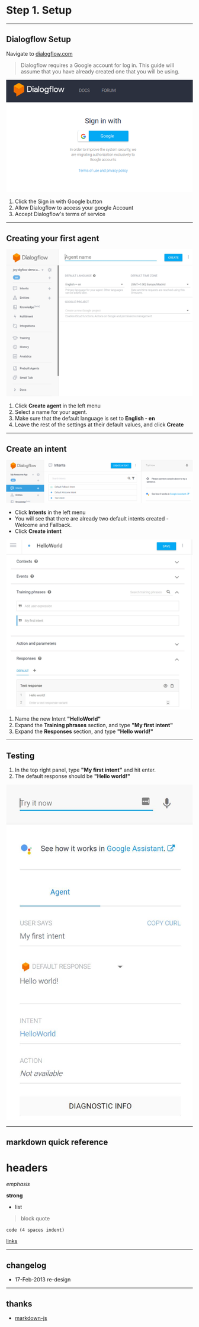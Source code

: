 # Step 1. Setup

----
## Dialogflow Setup
Navigate to [dialogflow.com](https://dialogflow.com)


> Dialogflow requires a Google account for log in. This guide will assume that you have already created one that you will be using.

![Dialogflow sign-in](setup-001.png?raw=true "Dialogflow sign-in")

1. Click the Sign in with Google button
2. Allow Dialogflow to access your google Account
3. Accept Dialogflow's terms of service

----
## Creating your first agent

![Create agent](CreateAgent.JPG?raw=true "Create agent")

1. Click **Create agent** in the left menu
2. Select a name for your agent.
3. Make sure that the default language is set to **English - en**
4. Leave the rest of the settings at their default values, and click **Create**

----
## Create an intent

![Create an intent](Intents.png?raw=true "Create an intent")

* Click **Intents** in the left menu
* You will see that there are already two default intents created - Welcome and Fallback. 
* Click **Create intent**

![Hello world](HelloWorldIntent.JPG?raw=true "Hello world")

1. Name the new Intent **"HelloWorld"**
2. Expand the **Training phrases** section, and type **"My first intent"**
3. Expand the **Responses** section, and type **"Hello world!"**

----
## Testing

1. In the top right panel, type **"My first intent"** and hit enter.
2. The default response should be **"Hello world!"**


![Testing](HelloWorldIntentTest.JPG?raw=true "Testing")

----
## markdown quick reference
# headers

*emphasis*

**strong**

* list

>block quote

    code (4 spaces indent)
[links](http://wikipedia.org)

----
## changelog
* 17-Feb-2013 re-design

----
## thanks
* [markdown-js](https://github.com/evilstreak/markdown-js)
